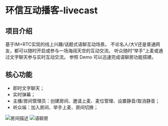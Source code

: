 # 环信互动播客-livecast

## 项目介绍
基于IM+RTC实现的线上兴趣/话题式语聊互动场景。
不论名人/大V还是普通网友，都可以随时开启或参与一场海阔天空的互动交流。
听众随时“举手”上麦或通过文字聊天参与实时互动交流。
参照 Demo 可以迅速完成语聊房功能搭建。

## 核心功能
- 即时文字聊天；
- 实时弹幕；
- 主播/房间管理员：创建房间、邀请上麦、麦位管理、设置静音/取消静音；
- 听众端：加入房间、举手上麦、房间切换；

 ![房间描述](https://img-blog.csdnimg.cn/25a4018839d248dca412b5b41ee9e9ee.png#pic_center)
   ![语聊房](https://img-blog.csdnimg.cn/f00f569bc78d4eaab0c6a4a701396288.png#pic_center)
